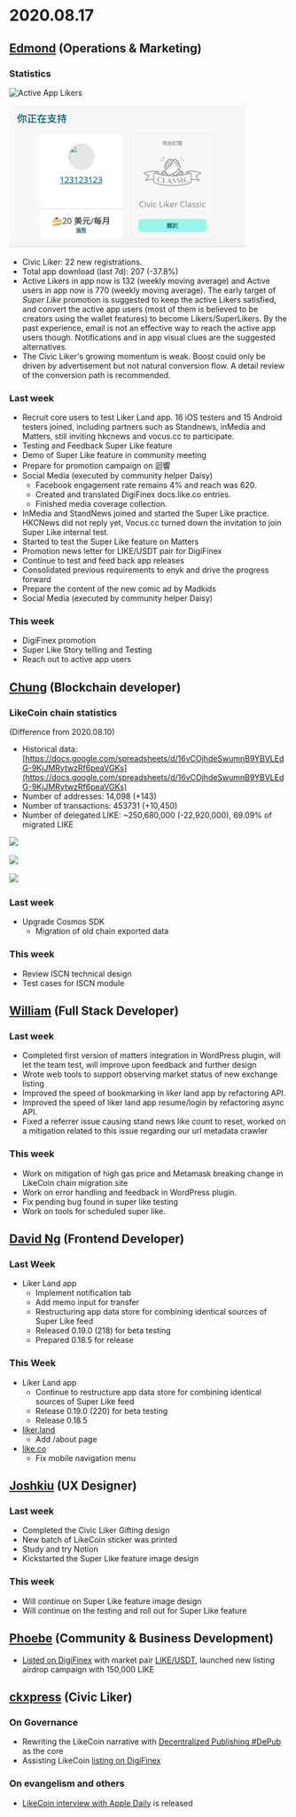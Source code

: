 # 2020.08.17

## ​[Edmond](https://like.co/edmondyu) (Operations & Marketing)

### **Statistics** <a href="#statistics" id="statistics"></a>

![Active App Likers](<../../../../.gitbook/assets/image (62).png>)

![Active App users (general)](<../../../../.gitbook/assets/image (14).png>)

* Civic Liker: 22 new registrations.&#x20;
* Total app download (last 7d): 207 (-37.8%) &#x20;
* Active Likers in app now is 132 (weekly moving average) and Active users in app now is 770 (weekly moving average).  The early target of _Super Like_ promotion is suggested to keep the active Likers satisfied, and convert the active app users (most of them is believed to be creators using the wallet features) to become Likers/SuperLikers.  By the past experience, email is not an effective way to reach the active app users though. Notifications and in app visual clues are the suggested alternatives.
* The Civic Liker's growing momentum is weak.  Boost could only be driven by advertisement but not natural conversion flow.  A detail review of the conversion path is recommended.

### **Last week**

* Recruit core users to test Liker Land app.  16 iOS testers and 15 Android testers joined, including partners such as Standnews, inMedia and Matters, still inviting hkcnews and vocus.cc to participate.
* Testing and Feedback Super Like feature
* Demo of Super Like feature in community meeting
* Prepare for promotion campaign on 迴響
* Social Media (executed by community helper Daisy)
  * Facebook engagement rate remains 4% and reach was 620.
  * Created and translated DigiFinex docs.like.co entries.
  * Finished media coverage collection.
* InMedia and StandNews joined and started the Super Like practice.  HKCNews did not reply yet, Vocus.cc turned down the invitation to join Super Like internal test.&#x20;
* Started to test the Super Like feature on Matters
* Promotion news letter for LIKE/USDT pair for DigiFinex&#x20;
* Continue to test and feed back app releases
* Consolidated previous requirements to enyk and drive the progress forward
* Prepare the content of the new comic ad by Madkids
* Social Media (executed by community helper Daisy)

### **This week**

* DigiFinex promotion&#x20;
* Super Like Story telling and Testing
* Reach out to active app users

## [Chung](https://like.co/chungwu) (Blockchain developer) <a href="#chung-blockchain-developer" id="chung-blockchain-developer"></a>

### LikeCoin chain statistics <a href="#likecoin-chain-statistics" id="likecoin-chain-statistics"></a>

(Difference from 2020.08.10)

* Historical data: [https://docs.google.com/spreadsheets/d/16vCOjhdeSwumnB9YBVLEdG-9KjJMRytwzRf6peaVGKs](https://docs.google.com/spreadsheets/d/16vCOjhdeSwumnB9YBVLEdG-9KjJMRytwzRf6peaVGKs)​
* Number of addresses: 14,098 (+143)
* Number of transactions: 453731 (+10,450)
* Number of delegated LIKE: \~250,680,000 (-22,920,000), 69.09% of migrated LIKE

![](<../../../../.gitbook/assets/image (45).png>)

![](<../../../../.gitbook/assets/image (77).png>)

![](<../../../../.gitbook/assets/image (75).png>)

### Last week <a href="#last-week" id="last-week"></a>

* Upgrade Cosmos SDK
  * Migration of old chain exported data

### This week <a href="#this-week" id="this-week"></a>

* Review ISCN technical design
* Test cases for ISCN module

## ​[William](https://like.co/williamchong) (Full Stack Developer) <a href="#william-full-stack-developer" id="william-full-stack-developer"></a>

### Last week <a href="#last-week-1" id="last-week-1"></a>

* Completed first version of matters integration in WordPress plugin, will let the team test, will improve upon feedback and further design
* Wrote web tools to support observing market status of new exchange listing
* Improved the speed of bookmarking in liker land app by refactoring API.
* Improved the speed of liker land app resume/login by refactoring async API.
* Fixed a referrer issue causing stand news like count to reset, worked on a mitigation related to this issue regarding our url metadata crawler

### This week <a href="#this-week-1" id="this-week-1"></a>

* Work on mitigation of high gas price and Metamask breaking change in LikeCoin chain migration site
* Work on error handling and feedback in WordPress plugin.
* Fix pending bug found in super like testing
* Work on tools for scheduled super like.

## ​[David Ng](https://github.com/nwingt) (Frontend Developer) <a href="#david-ng-frontend-developer" id="david-ng-frontend-developer"></a>

### Last Week <a href="#last-week-2" id="last-week-2"></a>

* Liker Land app
  * Implement notification tab
  * Add memo input for transfer
  * Restructuring app data store for combining identical sources of Super Like feed
  * Released 0.19.0 (218) for beta testing
  * Prepared 0.18.5 for release

### **This Week** <a href="#this-week-2" id="this-week-2"></a>

* Liker Land app
  * Continue to restructure app data store for combining identical sources of Super Like feed
  * Release 0.19.0 (220) for beta testing
  * Release 0.18.5
* [liker.land](https://liker.land)
  * Add /about page
* [like.co](https://like.co)
  * Fix mobile navigation menu

## ​[Joshkiu](https://like.co/joshkiu) (UX Designer) <a href="#joshkiu-ux-designer" id="joshkiu-ux-designer"></a>

### Last week <a href="#last-week-4" id="last-week-4"></a>

* Completed the Civic Liker Gifting design
* New batch of LikeCoin sticker was printed
* Study and try Notion
* Kickstarted the Super Like feature image design

### This week <a href="#this-week-4" id="this-week-4"></a>

* Will continue on Super Like feature image design
* Will continue on the testing and roll out for Super Like feature

## [Phoebe](https://like.co/phoebe\_fb) (Community & Business Development) <a href="#fbf6" id="fbf6"></a>

* [Listed on DigiFinex](https://digifinex.zendesk.com/hc/en-us/articles/900002119843) with market pair [LIKE/USDT](https://www.digifinex.com/en-ww/trade/USDT/LIKE), launched new listing airdrop campaign with 150,000 LIKE&#x20;

## ​[ckxpress](https://like.co/ckxpress) (Civic Liker) <a href="#fbf6-1" id="fbf6-1"></a>

### **On Governance**

* Rewriting the LikeCoin narrative with [Decentralized Publishing #DePub](https://docs.google.com/presentation/d/13jaTDVEbBF89YaGcw6nPZsv4rJuXUST4fgoALFoepDc/edit?usp=sharing) as the core
* Assisting LikeCoin [listing on DigiFinex](https://www.digifinex.com/en-ww/trade/USDT/LIKE)

### On evangelism and others

* [LikeCoin interview with Apple Daily](https://hk.appledaily.com/finance/20200817/BYQBDVDNPVCFPIZQFMAGIYXEIA/) is released
